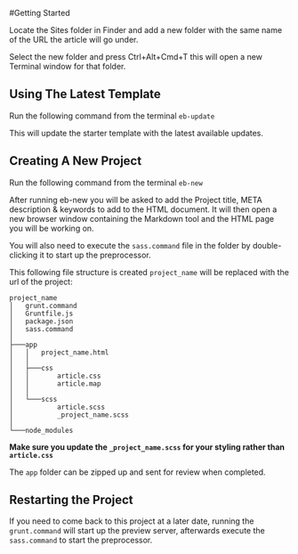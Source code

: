 #Getting Started

Locate the Sites folder in Finder and add a new folder with the same name of the URL the article will go under.

Select the new folder and press Ctrl+Alt+Cmd+T this will open a new Terminal window for that folder.

## Using The Latest Template

Run the following command from the terminal ```eb-update```

This will update the starter template with the latest available updates.

## Creating A New Project

Run the following command from the terminal ```eb-new```

After running eb-new you will be asked to add the Project title, META description & keywords to add to the HTML document. It will then open a new browser window containing the Markdown tool and the HTML page you will be working on.

You will also need to execute the ```sass.command``` file in the folder by double-clicking it to start up the preprocessor.

This following file structure is created ```project_name``` will be replaced with the url of the project:

```
project_name
│   grunt.command
│   Gruntfile.js
│   package.json
│   sass.command
│
├───app
│   │   project_name.html
│   │
│   ├───css
│   │       article.css
│   │       article.map
│   │
│   └───scss
│           article.scss
│           _project_name.scss
│
└───node_modules
```

**Make sure you update the ```_project_name.scss``` for your styling rather than ```article.css```**

The ```app``` folder can be zipped up and sent for review when completed.

## Restarting the Project

If you need to come back to this project at a later date, running the ```grunt.command``` will start up the preview server, afterwards execute the ```sass.command``` to start the preprocessor.
